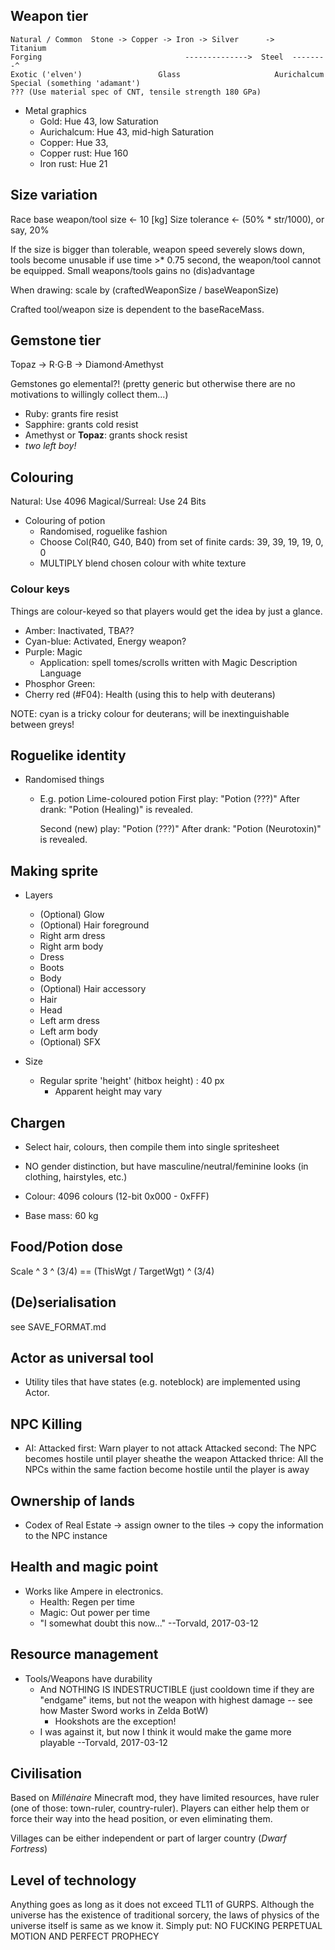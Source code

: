 
##  Weapon tier  ##

    Natural / Common  Stone -> Copper -> Iron -> Silver      ->        Titanium
    Forging                                -------------->  Steel  --------^
    Exotic ('elven')                 Glass                     Aurichalcum
    Special (something 'adamant')                                              ??? (Use material spec of CNT, tensile strength 180 GPa)

* Metal graphics
    - Gold: Hue 43, low Saturation
    - Aurichalcum: Hue 43, mid-high Saturation
    - Copper: Hue 33,
    - Copper rust: Hue 160
    - Iron rust: Hue 21


##  Size variation  ##

Race base weapon/tool size <- 10 [kg]
Size tolerance <- (50% * str/1000), or say, 20%

If the size is bigger than tolerable, weapon speed severely slows down, tools become unusable
    if use time >* 0.75 second, the weapon/tool cannot be equipped.
Small weapons/tools gains no (dis)advantage

When drawing: scale by (craftedWeaponSize / baseWeaponSize)

Crafted tool/weapon size is dependent to the baseRaceMass.


##  Gemstone tier  ##

Topaz -> R·G·B -> Diamond·Amethyst

Gemstones go elemental?! (pretty generic but otherwise there are no motivations to willingly collect them...)

- Ruby: grants fire resist
- Sapphire: grants cold resist
- Amethyst or **Topaz**: grants shock resist
- *two left boy!*


##  Colouring  ##

Natural: Use 4096
Magical/Surreal: Use 24 Bits

* Colouring of potion
    - Randomised, roguelike fashion
    - Choose Col(R40, G40, B40) from set of finite cards:
        39, 39, 19, 19, 0, 0
    - MULTIPLY blend chosen colour with white texture


### Colour keys ###

Things are colour-keyed so that players would get the idea by just a glance.

- Amber: Inactivated, TBA??
- Cyan-blue: Activated, Energy weapon?
- Purple: Magic
    - Application: spell tomes/scrolls written with Magic Description Language
- Phosphor Green: 
- Cherry red (#F04): Health (using this to help with deuterans)


NOTE: cyan is a tricky colour for deuterans; will be inextinguishable between greys!


##  Roguelike identity  ##

* Randomised things
    - E.g. potion
        Lime-coloured potion
        First play: "Potion (???)"
        After drank: "Potion (Healing)" is revealed.

        Second (new) play: "Potion (???)"
        After drank: "Potion (Neurotoxin)" is revealed.


##  Making sprite  ##

* Layers
    - (Optional) Glow
    - (Optional) Hair foreground
    - Right arm dress
    - Right arm body
    - Dress
    - Boots
    - Body
    - (Optional) Hair accessory
    - Hair
    - Head
    - Left arm dress
    - Left arm body
    - (Optional) SFX

* Size
    - Regular sprite 'height' (hitbox height) : 40 px
        - Apparent height may vary


##  Chargen  ##

* Select hair, colours, then compile them into single spritesheet

* NO gender distinction, but have masculine/neutral/feminine looks (in clothing, hairstyles, etc.)

* Colour: 4096 colours (12-bit 0x000 - 0xFFF)

* Base mass: 60 kg


##  Food/Potion dose  ##

Scale ^ 3 ^ (3/4) == (ThisWgt / TargetWgt) ^ (3/4)


##  (De)serialisation  ##

see SAVE_FORMAT.md


##  Actor as universal tool  ##

* Utility tiles that have states (e.g. noteblock) are implemented using Actor.


##  NPC Killing  ##

* AI:
    Attacked first: Warn player to not attack
    Attacked second: The NPC becomes hostile until player sheathe the weapon
    Attacked thrice: All the NPCs within the same faction become hostile until the player is away
    
    
## Ownership of lands ##

* Codex of Real Estate → assign owner to the tiles → copy the information to the NPC instance
 
 
## Health and magic point ##

* Works like Ampere in electronics.
    - Health: Regen per time
    - Magic: Out power per time
    - "I somewhat doubt this now..." --Torvald, 2017-03-12


## Resource management ##

* Tools/Weapons have durability
    - And NOTHING IS INDESTRUCTIBLE (just cooldown time if they are "endgame" items, but not the weapon with highest damage -- see how Master Sword works in Zelda BotW)
        - Hookshots are the exception!
    - I was against it, but now I think it would make the game more playable --Torvald, 2017-03-12


## Civilisation ##

Based on _Millénaire_ Minecraft mod, they have limited resources, have ruler (one of those: town-ruler, country-ruler). Players can either help them or force their way into the head position, or even eliminating them.

Villages can be either independent or part of larger country (_Dwarf Fortress_)


## Level of technology ##

Anything goes as long as it does not exceed TL11 of GURPS. Although the universe has the existence of traditional sorcery, the laws of physics of the universe itself is same as we know it. Simply put: NO FUCKING PERPETUAL MOTION AND PERFECT PROPHECY

